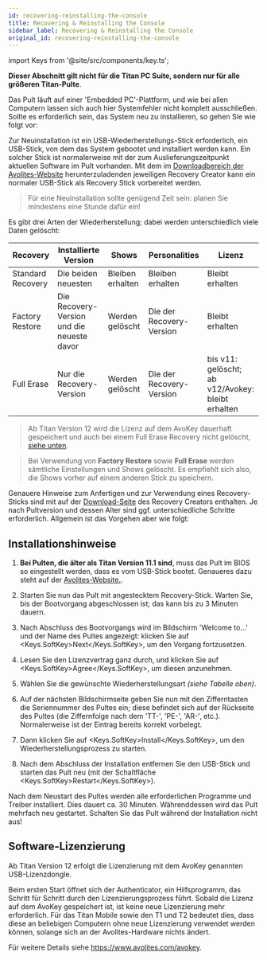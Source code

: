 ```yaml
---
id: recovering-reinstalling-the-console
title: Recovering & Reinstalling the Console
sidebar_label: Recovering & Reinstalling the Console
original_id: recovering-reinstalling-the-console
---
```


import Keys from '@site/src/components/key.ts';

**Dieser Abschnitt gilt nicht für die Titan PC Suite, sondern nur für
alle größeren Titan-Pulte**.

Das Pult läuft auf einer 'Embedded PC'-Plattform, und wie bei allen
Computern lassen sich auch hier Systemfehler nicht komplett
ausschließen. Sollte es erforderlich sein, das System neu zu
installieren, so gehen Sie wie folgt vor:

Zur Neuinstallation ist ein USB-Wiederherstellungs-Stick erforderlich,
ein USB-Stick, von dem das System gebootet und installiert werden kann.
Ein solcher Stick ist normalerweise mit der zum Auslieferungszeitpunkt
aktuellen Software im Pult vorhanden. Mit dem im [Downloadbereich 
der Avolites-Website](https://www.avolites.com/software/latest-version)
herunterzuladenden jeweiligen Recovery Creator kann ein normaler
USB-Stick als Recovery Stick vorbereitet werden.

>	Für eine Neuinstallation sollte genügend Zeit sein: planen Sie
	mindestens eine Stunde dafür ein!

Es gibt drei Arten der Wiederherstellung; dabei werden unterschiedlich
viele Daten gelöscht:

Recovery | Installierte Version | Shows | Personalities | Lizenz 
---|---|---|---|---
Standard Recovery | Die beiden neuesten | Bleiben erhalten | Bleiben erhalten | Bleibt erhalten
Factory Restore | Die Recovery-Version und die neueste davor | Werden gelöscht | Die der Recovery-Version | Bleibt erhalten
Full Erase | Nur die Recovery-Version | Werden gelöscht | Die der Recovery-Version| bis v11: gelöscht; <br/>ab v12/Avokey: bleibt erhalten

> 	Ab Titan Version 12 wird die Lizenz auf dem AvoKey dauerhaft gespeichert
	und auch bei einem Full Erase Recovery nicht gelöscht, [siehe unten](#software-lizenzierung).

>	Bei Verwendung von **Factory Restore** sowie **Full Erase** werden 
	sämtliche Einstellungen und Shows gelöscht. Es empfiehlt sich also, 
	die Shows vorher auf einem anderen Stick zu speichern.

Genauere Hinweise zum Anfertigen und zur Verwendung eines
Recovery-Sticks sind mit auf der [Download-Seite](https://www.avolites.com/software/)
 des Recovery Creators enthalten. Je nach Pultversion und dessen Alter sind ggf.
unterschiedliche Schritte erforderlich. Allgemein ist das Vorgehen aber
wie folgt:

Installationshinweise
---------------------

1.	**Bei Pulten, die älter als Titan Version 11.1 sind**, muss das Pult
    im BIOS so eingestellt werden, dass es vom USB-Stick bootet.
    Genaueres dazu steht auf der [Avolites-Website.](https://www.avolites.com/software/).

2.	Starten Sie nun das Pult mit angestecktem Recovery-Stick.
    Warten Sie, bis der Bootvorgang abgeschlossen ist; das kann bis zu 3 
    Minuten dauern.

3.	Nach Abschluss des Bootvorgangs wird im Bildschirm 'Welcome
    to...' und der Name des Pultes angezeigt: klicken Sie auf <Keys.SoftKey>Next</Keys.SoftKey>, 
	um den Vorgang fortzusetzen.

4.	Lesen Sie den Lizenzvertrag ganz durch, und klicken Sie auf
    <Keys.SoftKey>Agree</Keys.SoftKey>, um diesen anzunehmen.

5.	Wählen Sie die gewünschte Wiederherstellungsart *(siehe Tabelle
    oben)*.

6.	Auf der nächsten Bildschirmseite geben Sie nun mit den Zifferntasten die
    Seriennummer des Pultes ein; diese befindet sich auf der Rückseite
    des Pultes (die Ziffernfolge nach dem 'TT-', 'PE-', 'AR-'‚
    etc.). Normalerweise ist der Eintrag bereits korrekt vorbelegt.

7.	Dann klicken Sie auf <Keys.SoftKey>Install</Keys.SoftKey>, um den Wiederherstellungsprozess
    zu starten.

8.	Nach dem Abschluss der Installation entfernen Sie den USB-Stick
    und starten das Pult neu (mit der Schaltfläche <Keys.SoftKey>Restart</Keys.SoftKey>).

Nach dem Neustart des Pultes werden alle erforderlichen Programme und
Treiber installiert. Dies dauert ca. 30 Minuten. Währenddessen wird das
Pult mehrfach neu gestartet. Schalten Sie das Pult während der
Installation nicht aus!

Software-Lizenzierung
---------------------

Ab Titan Version 12 erfolgt die Lizenzierung mit dem AvoKey genannten
USB-Lizenzdongle.

Beim ersten Start öffnet sich der Authenticator, ein Hilfsprogramm, das
Schritt für Schritt durch den Lizenzierungsprozess führt. Sobald die
Lizenz auf dem AvoKey gespeichert ist, ist keine neue Lizenzierung mehr
erforderlich. Für das Titan Mobile sowie den T1 und T2 bedeutet dies,
dass diese an beliebigen Computern ohne neue Lizenzierung verwendet
werden können, solange sich an der Avolites-Hardware nichts ändert.

Für weitere Details siehe https://www.avolites.com/avokey.

[](https://youtu.be/86PcC0OzL7E "Licensing")
